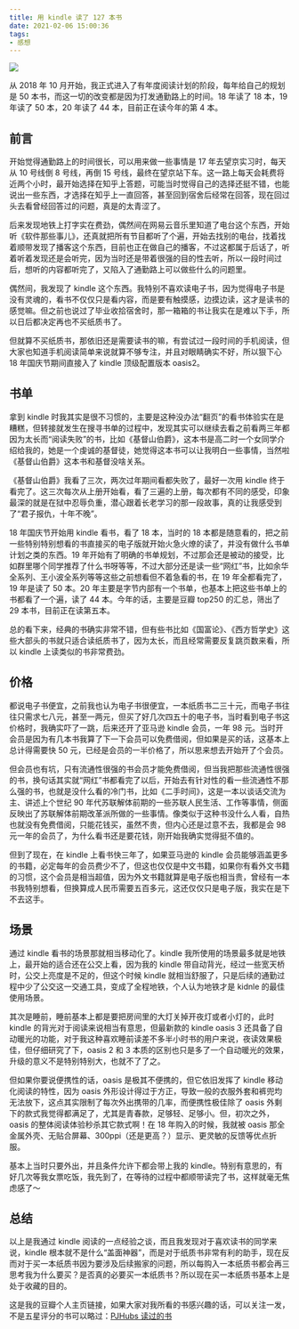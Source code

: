 ```yaml
---
title: 用 kindle 读了 127 本书
date: 2021-02-06 15:00:36
tags:
- 感想
---
```


![](http://img.pjhubs.com/20210217230529.png)

从 2018 年 10 月开始，我正式进入了有年度阅读计划的阶段，每年给自己的规划是 50 本书，而这一切的改变都是因为打发通勤路上的时间。18 年读了 18 本，19 年读了 50 本，20 年读了 44 本，目前正在读今年的第 4 本。

## 前言
开始觉得通勤路上的时间很长，可以用来做一些事情是 17 年去望京实习时，每天从 10 号线倒 8 号线，再倒 15 号线，最终在望京站下车。这一路上每天会耗费将近两个小时，最开始选择在知乎上答题，可能当时觉得自己的选择还挺不错，也能说出一些东西，才选择在知乎上一直回答，甚至回到宿舍后经常在回答，现在回过头去看曾经回答过的问题，真是的太青涩了。

后来发现地铁上打字实在费劲，偶然间在网易云音乐里知道了电台这个东西，开始听《软件那些事儿》，还真就把所有节目都听了个遍，开始去找别的电台，找着找着顺带发现了播客这个东西，目前也正在做自己的播客，不过这都属于后话了，听着听着发现还是会听完，因为当时还是带着很强的目的性去听，所以一段时间过后，想听的内容都听完了，又陷入了通勤路上可以做些什么的问题里。

偶然间，我发现了 kindle 这个东西。我特别不喜欢读电子书，因为觉得电子书是没有灵魂的，看书不仅仅只是看内容，而是要有触摸感，边摸边读，这才是读书的感觉嘛。但之前也说过了毕业收拾宿舍时，那一箱箱的书让我实在是难以下手，所以日后都决定再也不买纸质书了。

但就算不买纸质书，那依旧还是需要读书的嘛，有尝试过一段时间的手机阅读，但大家也知道手机阅读简单来说就算不够专注，并且对眼睛确实不好，所以狠下心 18 年国庆节期间直接入了 kindle 顶级配置版本 oasis2。

## 书单
拿到 kindle 时我其实是很不习惯的，主要是这种没办法“翻页”的看书体验实在是糟糕，但转接就发生在搜寻书单的过程中，发现其实可以继续去看之前看两三年都因为太长而“阅读失败”的书，比如《基督山伯爵》，这本书是高二时一个女同学介绍给我的，她是一个虔诚的基督徒，她觉得这本书可以让我明白一些事情，当然啦《基督山伯爵》这本书和基督没啥关系。

《基督山伯爵》我看了三次，两次过年期间看都失败了，最好一次用 kindle 终于看完了。这三次每次从上册开始看，看了三遍的上册，每次都有不同的感受，印象最深的就是在狱中忍辱负重，潜心跟着长老学习的那一段故事，真的让我感受到了“君子报仇，十年不晚”。

18 年国庆节开始用 kindle 看书，看了 18 本，当时的 18 本都是随意看的，把之前一些特别特别想看的书直接买的电子版就开始火急火燎的读了，并没有做什么书单计划之类的东西。19 年开始有了明确的书单规划，不过那会还是被动的接受，比如群里哪个同学推荐了什么书呀等等，不过大部分还是读一些“网红”书，比如余华全系列、王小波全系列等等这些之前想看但不着急看的书，在 19 年全都看完了，19 年是读了 50 本。20 年主要是字节内部有一个书单，也基本上把这些书单上的书都看了一个遍，读了 44 本。今年的话，主要是豆瓣 top250 的汇总，筛出了 29 本书，目前正在读第五本。

总的看下来，经典的书确实非常不错，但有些书比如《国富论》、《西方哲学史》这些大部头的书就只适合读纸质书了，因为太长，而且经常需要反复跳页数来看，所以 kindle 上读类似的书非常费劲。

## 价格
都说电子书便宜，之前我也认为电子书很便宜，一本纸质书二三十元，而电子书往往只需求七八元，甚至一两元，但买了好几次四五十的电子书，当时看到电子书这价格时，我确实吓了一跳，后来还开了亚马逊 kindle 会员，一年 98 元。当时开会员是因为有几本书我算了下一下会员可以免费借阅，但如果是买的话，这基本上总计得需要快 50 元，已经是会员的一半价格了，所以思来想去开始开了个会员。

但会员也有坑，只有流通性很强的书会员才能免费借阅，但当我把那些流通性很强的书，换句话其实就“网红”书都看完了以后，开始去有针对性的看一些流通性不那么强的书，也就是没什么看的冷门书，比如《二手时间》，这是一本以谈话交流为主、讲述上个世纪 90 年代苏联解体前期的一些苏联人民生活、工作等事情，侧面反映出了苏联解体前期改革派所做的一些事情。像类似于这种书没什么人看，自热也就没有免费借阅，只能花钱买，虽然不贵，但内心还是过意不去，我都是会 98 元一年的会员了，为什么看书还是要花钱，刚开始我确实觉得挺不值的。

但到了现在，在 kindle 上看书快三年了，如果亚马逊的 kindle 会员能够涵盖更多的书籍，必定每年的会员费少不了，但这也仅仅是中文书籍，如果你有看外文书籍的习惯，这个会员是相当超值，因为外文书籍就算是电子版也相当贵，曾经有一本书我特别想看，但换算成人民币需要五百多元，这还仅仅只是电子版，我实在是下不去这手。

## 场景
通过 kindle 看书的场景那就相当移动化了。kindle 我所使用的场景最多就是地铁上，最开始的适合还在公交上看，因为我的 kindle 带自动背光，经过一些宽天桥时，公交上亮度是不足的，但这个时候 kindle 就相当舒服了，只是后续的通勤过程中少了公交这一交通工具，变成了全程地铁，个人认为地铁才是 kidnle 的最佳使用场景。

其次是睡前，睡前基本上都是要把房间里的大灯关掉开夜灯或者小灯的，此时 kindle 的背光对于阅读来说相当有意思，但最新款的 kindle oasis 3 还具备了自动暖光的功能，对于我这种喜欢睡前读差不多半小时书的用户来说，夜读效果极佳，但仔细研究了下，oasis 2 和 3 本质的区别也只是多了一个自动暖光的效果，升级的意义不是特别特别大，也就不了了之。

但如果你要说便携性的话，oasis 是极其不便携的，但它依旧发挥了 kindle 移动化阅读的特性，因为 oasis 外形设计得过于方正，导致一般的衣服外套和裤兜均无法放下，这点其实限制了每次外出携带的几率，而便携性极佳除了 oasis 外剩下的款式我觉得都满足了，尤其是青春款，足够轻、足够小。但，初次之外，oasis 的整体阅读体验秒杀其它款式啊！在 18 年购入的时候，我就被 oasis 那全金属外壳、无贴合屏幕、300ppi（还是更高？）显示、更灵敏的反馈等优点折服。

基本上当时只要外出，并且条件允许下都会带上我的 kindle。特别有意思的，有好几次等我女票吃饭，我先到了，在等待的过程中都顺带读完了书，这样就毫无焦虑感了～

## 总结
以上是我通过 kindle 阅读的一点经验之谈，而且我发现对于喜欢读书的同学来说，kindle 根本就不是什么“盖面神器”，而是对于纸质书非常有利的助手，现在反而对于买一本纸质书因为要涉及后续搬家的问题，所以每购入一本纸质书都会再三思考我为什么要买？是否真的必要买一本纸质书？所以现在买一本纸质书基本上是处于收藏的目的。

这是我的豆瓣个人主页链接，如果大家对我所看的书感兴趣的话，可以关注一发，不是五星评分的书可以略过：[PJHubs 读过的书](https://book.douban.com/mine?status=collect)